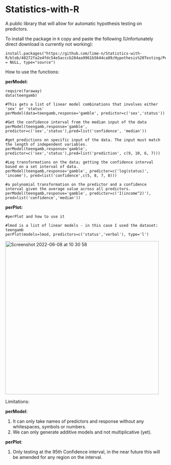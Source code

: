 # Statistics-with-R
A public library that will allow for automatic hypothesis testing on predictors.

To install the package in `R` copy and paste the following (Unfortunately direct download is currently not working):
```
install.packages("https://github.com/lime-n/Statistics-with-R/blob/40272fa2e4fdc54e5acccb284aa9961b5644ca89/Hypothesis%20Testing/PerModel_0.1.0.tar.gz",repos = NULL, type="source") 

```

How to use the functions:

**perModel:**
```
require(faraway)
data(teengamb)

#This gets a list of linear model combinations that involves either 'sex' or 'status'
perModel(data=teengamb,response='gamble', predictor=c('sex','status'))

#Get the confidence interval from the median input of the data
perModel(teengamb,response='gamble', predictor=c('sex','status'),pred=list('confidence', 'median'))

#get predictions on specific input of the data. The input must match the length of independent variables.
perModel(teengamb,response='gamble', predictor=c('sex','status'),pred=list('prediction', c(9, 10, 6, 7)))

#Log transformations on the data; getting the confidence interval based on a set interval of data.
perModel(teengamb,response='gamble', predictor=c('log(status)', 'income'), pred=list('confidence',c(5, 8, 7, 8)))

#a polynomial transformation on the predictor and a confidence interval given the average value across all predictors.
perModel(teengamb,response='gamble', predictor=c('I(income^2)'), pred=list('confidence','median'))
```
**perPlot:**
```
#perPlot and how to use it

#lmod is a list of linear models - in this case I used the dataset: teengamb
perPlot(models=lmod, predictors=c('status','verbal'), type='l')

```
<img width="482" alt="Screenshot 2022-06-08 at 10 30 58" src="https://user-images.githubusercontent.com/68914515/172583613-ed2b43d3-b49f-4b27-a73a-ea56711dbb4e.png">


Limitations:  

**perModel**:
1. It can only take names of predictors and response without any whitespaces, symbols or numbers.
2. We can only generate additive models and not multiplicative (yet).

**perPlot**:
1. Only testing at the 95th Confidence interval, in the near future this will be amended for any region on the interval.

